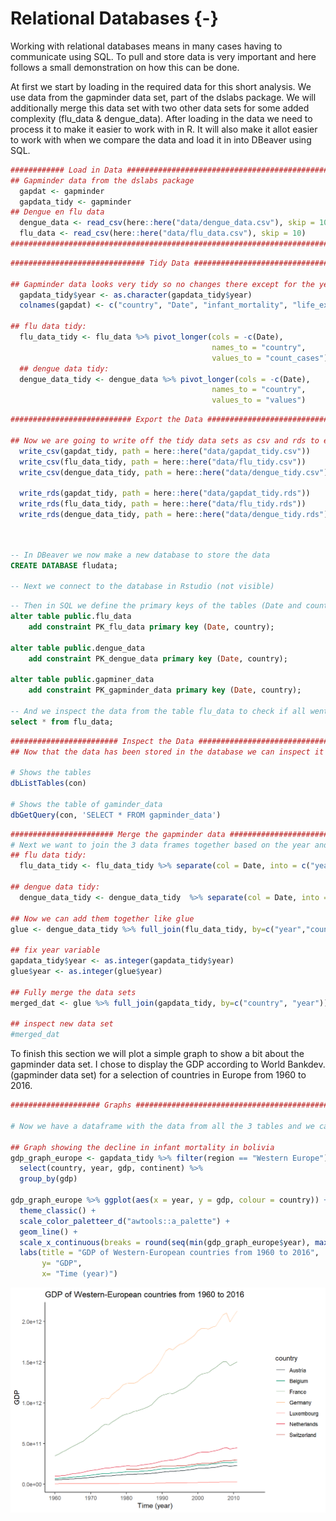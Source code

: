 # Relational Databases {-}



Working with relational databases means in many cases having to communicate using SQL. To pull and store data is very important and here follows a small demonstration on how this can be done.  


At first we start by loading in the required data for this short analysis. We use data from the gapminder data set, part of the dslabs package. We will additionally merge this data set with two other data sets for some added complexity (flu_data & dengue_data). 
After loading in the data we need to process it to make it easier to work with in R. It will also make it allot easier to work with when we compare the data and load it in into DBeaver using SQL. 


``` r
############ Load in Data ##############################################
## Gapminder data from the dslabs package
  gapdat <- gapminder
  gapdata_tidy <- gapminder
## Dengue en flu data 
  dengue_data <- read_csv(here::here("data/dengue_data.csv"), skip = 10)
  flu_data <- read_csv(here::here("data/flu_data.csv"), skip = 10)
########################################################################
```



``` r
############################## Tidy Data ################################

## Gapminder data looks very tidy so no changes there except for the year column, that needs to become Date
  gapdata_tidy$year <- as.character(gapdata_tidy$year)
  colnames(gapdat) <- c("country", "Date", "infant_mortality", "life_expectancy", "fertility", "population", "gdp", "continent", "region")

## flu data tidy:
  flu_data_tidy <- flu_data %>% pivot_longer(cols = -c(Date),
                                             names_to = "country",
                                             values_to = "count_cases") 
  ## dengue data tidy:
  dengue_data_tidy <- dengue_data %>% pivot_longer(cols = -c(Date),
                                             names_to = "country",
                                             values_to = "values") 

```


``` r
########################### Export the Data ############################

## Now we are going to write off the tidy data sets as csv and rds to export them later into the database
  write_csv(gapdat_tidy, path = here::here("data/gapdat_tidy.csv"))
  write_csv(flu_data_tidy, path = here::here("data/flu_tidy.csv"))
  write_csv(dengue_data_tidy, path = here::here("data/dengue_tidy.csv"))
  
  write_rds(gapdat_tidy, path = here::here("data/gapdat_tidy.rds"))
  write_rds(flu_data_tidy, path = here::here("data/flu_tidy.rds"))
  write_rds(dengue_data_tidy, path = here::here("data/dengue_tidy.rds"))

  
```


``` sql
-- In DBeaver we now make a new database to store the data
CREATE DATABASE fludata;

-- Next we connect to the database in Rstudio (not visible)

```




``` sql
-- Then in SQL we define the primary keys of the tables (Date and country)
alter table public.flu_data 
	add constraint PK_flu_data primary key (Date, country);
	
alter table public.dengue_data 
	add constraint PK_dengue_data primary key (Date, country);

alter table public.gapminer_data 
	add constraint PK_gapminder_data primary key (Date, country);

-- And we inspect the data from the table flu_data to check if all went well
select * from flu_data;

```


``` r
######################## Inspect the Data ######################################
## Now that the data has been stored in the database we can inspect it in R using the connection made

# Shows the tables
dbListTables(con)

# Shows the table of gaminder_data
dbGetQuery(con, 'SELECT * FROM gapminder_data')
```


``` r
####################### Merge the gapminder data ##############################
# Next we want to join the 3 data frames together based on the year and country columns
## flu data tidy:
  flu_data_tidy <- flu_data_tidy %>% separate(col = Date, into = c("year", "Month", "Day"), sep = "-", remove = FALSE)

## dengue data tidy:
  dengue_data_tidy <- dengue_data_tidy  %>% separate(col = Date, into = c("year", "Month", "Day"), sep ="-", remove = FALSE)

## Now we can add them together like glue
glue <- dengue_data_tidy %>% full_join(flu_data_tidy, by=c("year","country", "Day", "Month", "Date"))

## fix year variable
gapdata_tidy$year <- as.integer(gapdata_tidy$year)
glue$year <- as.integer(glue$year)

## Fully merge the data sets
merged_dat <- glue %>% full_join(gapdata_tidy, by=c("country", "year"))

## inspect new data set
#merged_dat

```

To finish this section we will plot a simple graph to show a bit about the gapminder data set. I chose to display the GDP according to World Bankdev. (gapminder data set) for a selection of countries in Europe from 1960 to 2016.


``` r
#################### Graphs #####################################################

# Now we have a dataframe with the data from all the 3 tables and we can make some exploratory graphs with it, I opted for a simple graph to compare the countries GDP's

## Graph showing the decline in infant mortality in bolivia
gdp_graph_europe <- gapdata_tidy %>% filter(region == "Western Europe") %>% 
  select(country, year, gdp, continent) %>%
  group_by(gdp) 

gdp_graph_europe %>% ggplot(aes(x = year, y = gdp, colour = country)) +
  theme_classic() +
  scale_color_paletteer_d("awtools::a_palette") +
  geom_line() +
  scale_x_continuous(breaks = round(seq(min(gdp_graph_europe$year), max(gdp_graph_europe$year), by = 10),1)) + 
  labs(title = "GDP of Western-European countries from 1960 to 2016",
       y= "GDP",
       x= "Time (year)")
```

<img src="02-sql_databases_files/figure-html/unnamed-chunk-10-1.png" width="672" />
